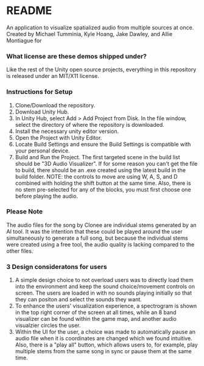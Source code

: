 # README #

An application to visualize spatialized audio from multiple sources at once. Created by Michael Tumminia, Kyle Hoang, Jake Dawley, and Allie Montiague for 

### What license are these demos shipped under? ###
Like the rest of the Unity open source projects, everything in this repository is released under an MIT/X11 license.

### Instructions for Setup ###
1. Clone/Download the repository.
2. Download Unity Hub.
3. In Unity Hub, select Add > Add Project from Disk. In the file window, select the directory of where the repository is downloaded.
4. Install the necessary unity editor version.
5. Open the Project with Unity Editor.
6. Locate Build Settings and ensure the Build Settings is compatible with your personal device.
7. Build and Run the Project. The first targeted scene in the build list should be "3D Audio Visualizer". If for some reason you can't get the file to build, there should be an .exe created using the latest build in the build folder.
NOTE: the controls to move are using W, A, S, and D combined with holding the shift button at the same time. Also, there is no stem pre-selected for any of the blocks, you must first choose one before playing the audio.

### Please Note ###
The audio files for the song by Clonee are individual stems generated by an AI tool. It was the intention that these could be played around the user simultaneously to generate a full song, but because the individual stems were created using a free tool, the audio quality is lacking compared to the other files.

### 3 Design consideratons for users ###
1. A simple design choice to not overload users was to directly load them into the environment and keep the sound choice/movement controls on screen. The users are loaded in with no sounds playing initially so that they can positon and select the sounds they want.
2. To enhance the users' visualization experience, a spectrogram is shown in the top right corner of the screen at all times, while an 8 band visualizer can be found within the game map, and another audio visualzier circles the user.
3. Within the UI for the user, a choice was made to automatically pause an audio file when it is coordinates are changed which we found intuitive. Also, there is a "play all" button, which allows users to, for example, play multiple stems from the same song in sync or pause them at the same time.
